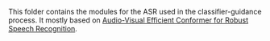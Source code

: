 This folder contains the modules for the ASR used in the classifier-guidance process. It mostly based on [Audio-Visual Efficient Conformer for Robust Speech Recognition](https://github.com/burchim/AVEC/tree/master).
